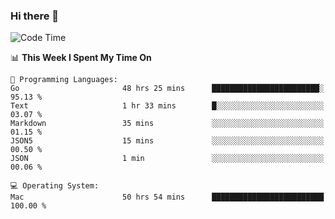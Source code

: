 ### Hi there 👋

<!--
**CrazyCollin/crazycollin** is a ✨ _special_ ✨ repository because its `README.md` (this file) appears on your GitHub profile.

Here are some ideas to get you started:

- 🔭 I’m currently working on ...
- 🌱 I’m currently learning ...
- 👯 I’m looking to collaborate on ...
- 🤔 I’m looking for help with ...
- 💬 Ask me about ...
- 📫 How to reach me: ...
- 😄 Pronouns: ...
- ⚡ Fun fact: ...
-->

<!--START_SECTION:waka-->
![Code Time](http://img.shields.io/badge/Code%20Time-5%2C064%20hrs%2031%20mins-blue)

📊 **This Week I Spent My Time On** 

```text
💬 Programming Languages: 
Go                       48 hrs 25 mins      ████████████████████████░   95.13 % 
Text                     1 hr 33 mins        █░░░░░░░░░░░░░░░░░░░░░░░░   03.07 % 
Markdown                 35 mins             ░░░░░░░░░░░░░░░░░░░░░░░░░   01.15 % 
JSON5                    15 mins             ░░░░░░░░░░░░░░░░░░░░░░░░░   00.50 % 
JSON                     1 min               ░░░░░░░░░░░░░░░░░░░░░░░░░   00.06 % 

💻 Operating System: 
Mac                      50 hrs 54 mins      █████████████████████████   100.00 % 
```


<!--END_SECTION:waka-->
